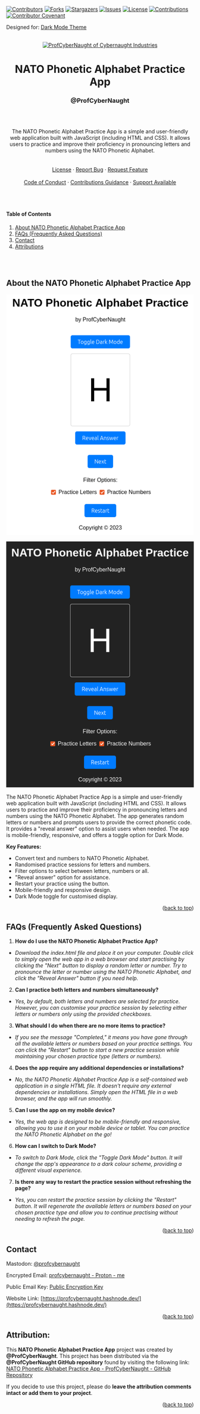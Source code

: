 <!-- This gives the ability to provide 'back to the top links -->
<a name="readme-top"></a>

<!-- PROJECT SHIELDS  - TOP OF PAGE -->
<!-- DOES NOT DISPLAY VALUES ON PRIVATE REPOSITORIES -->
[![Contributors][contributors-shield]][contributors-url]
[![Forks][forks-shield]][forks-url]
[![Stargazers][stars-shield]][stars-url]
[![Issues][issues-shield]][issues-url]
[![License][license-shield]][license-url]
[![Contributions][contributions]][contributions-url]
[![Contributor Covenant][contributor-covenant]][contributor-covenant-url]

Designed for: [Dark Mode Theme](https://github.com/settings/appearance "Enable Dark Mode")

<!-- PROJECT LOGO -->
<br />
<div align="center">
  <a href="https://github.com/ProfCyberNaught/nato_phonetic_alphabet_practice_app">
    <img src="https://user-images.githubusercontent.com/123184999/222930893-22eff243-4570-40af-9709-e35c377c66d6.png" alt="ProfCyberNaught of Cybernaught Industries" width="250" height="250">
  </a>

<!-- PROJECT TITLE -->
  <h1 align="center">NATO Phonetic Alphabet Practice App</h1>
  <h3 align="center">@ProfCyberNaught</h3><br /><br />

<!-- PROJECT SHORT DESCRIPTION -->
  <p align="center">
  The NATO Phonetic Alphabet Practice App is a simple and user-friendly web application built with JavaScript (including HTML and CSS). It allows users to practice and improve their proficiency in pronouncing letters and numbers using the NATO Phonetic Alphabet.
  <br />

<!-- PROJECT MAIN LINKS -->
  <br />
  <br />
    <a href="./LICENSE">License</a>
    ·
    <a href="https://github.com/ProfCyberNaught/nato_phonetic_alphabet_practice_app/issues">Report Bug</a>
    ·
    <a href="https://github.com/ProfCyberNaught/nato_phonetic_alphabet_practice_app/issues">Request Feature</a>
    <br />
    <br />
    <a href="./code_of_conduct.md">Code of Conduct</a>
    ·
    <a href="./CONTRIBUTING.md">Contributions Guidance</a>
    ·
    <a href="./SUPPORT.md">Support Available</a>
  </p>
</div>

<br /><br />

<!-- TABLE OF CONTENTS -->
#### Table of Contents
  <ol>
  <!-- HELP NOTICE: If you need more links, copy and paste from this list, create your section below, then add the section link tag
       Do not forget to update all the tag links if you change names of the sections below -->
    <li><a href="#about-the-nato-phonetic-alphabet-practice-app">About NATO Phonetic Alphabet Practice App</a></li>
    <li><a href="#faqs-frequently-asked-questions">FAQs (Frequently Asked Questions)</a></li>
    <li><a href="#contact">Contact</a></li>
    <li><a href="#attribution">Attributions</a></li>
  </ol>
<br /><br />


<!-- ABOUT THE PROJECT -->
## About the NATO Phonetic Alphabet Practice App

<div align="center">

<!-- SCREENSHOT IMAGE: IF YOU DO NOT INTEND TO DISPLAY SCREENSHOTS, DISABLE THIS SECTION -->
[![NATO Phonetic Alphabet Practice App Screenshot - Light Mode][project-screenshot-light]](light_mode_screenshot.png)

[![NATO Phonetic Alphabet Practice App Screenshot - Dark Mode][project-screenshot-dark]](dark_mode_screenshot.png)
<!---->

</div>

The NATO Phonetic Alphabet Practice App is a simple and user-friendly web application built with JavaScript (including HTML and CSS). It allows users to practice and improve their proficiency in pronouncing letters and numbers using the NATO Phonetic Alphabet. The app generates random letters or numbers and prompts users to provide the correct phonetic code. It provides a "reveal answer" option to assist users when needed. The app is mobile-friendly, responsive, and offers a toggle option for Dark Mode.

**Key Features:**

- Convert text and numbers to NATO Phonetic Alphabet.
- Randomised practice sessions for letters and numbers.
- Filter options to select between letters, numbers or all.
- "Reveal answer" option for assistance.
- Restart your practice using the button.
- Mobile-friendly and responsive design.
- Dark Mode toggle for customised display.

<!-- HELP NOTICE: All sections must end with the 'back to top' link -->
<p align="right">(<a href="#readme-top">back to top</a>)</p>


<!-- TABLE EXAMPLE -->
## FAQs (Frequently Asked Questions)

1. **How do I use the NATO Phonetic Alphabet Practice App?**
  - _Download the index.html file and place it on your computer. Double click to simply open the web app in a web browser and start practising by clicking the "Next" button to display a random letter or number. Try to pronounce the letter or number using the NATO Phonetic Alphabet, and click the "Reveal Answer" button if you need help._
2. **Can I practice both letters and numbers simultaneously?**
  - _Yes, by default, both letters and numbers are selected for practice. However, you can customise your practice session by selecting either letters or numbers only using the provided checkboxes._
3. **What should I do when there are no more items to practice?**
  - _If you see the message "Completed," it means you have gone through all the available letters or numbers based on your practice settings. You can click the "Restart" button to start a new practice session while maintaining your chosen practice type (letters or numbers)._
4. **Does the app require any additional dependencies or installations?**
  - _No, the NATO Phonetic Alphabet Practice App is a self-contained web application in a single HTML file. It doesn't require any external dependencies or installations. Simply open the HTML file in a web browser, and the app will run smoothly._
5. **Can I use the app on my mobile device?**
  - _Yes, the web app is designed to be mobile-friendly and responsive, allowing you to use it on your mobile device or tablet. You can practice the NATO Phonetic Alphabet on the go!_
6. **How can I switch to Dark Mode?**
  - _To switch to Dark Mode, click the "Toggle Dark Mode" button. It will change the app's appearance to a dark colour scheme, providing a different visual experience._
7. **Is there any way to restart the practice session without refreshing the page?**
  - _Yes, you can restart the practice session by clicking the "Restart" button. It will regenerate the available letters or numbers based on your chosen practice type and allow you to continue practising without needing to refresh the page._

<!-- HELP NOTICE: All sections must end with the 'back to top' link -->
<p align="right">(<a href="#readme-top">back to top</a>)</p>


<!-- CONTACT -->
## Contact

Mastodon: [@profcybernaught](https://infosec.exchange/@ProfCyberNaught)

Encrypted Email: [profcybernaught - Proton - me](#)

Public Email Key: [Public Encryption Key](https://github.com/ProfCyberNaught/ProfCyberNaught/blob/main/pcn_pek_email/)

Website Link: [https://profcybernaught.hashnode.dev/](https://profcybernaught.hashnode.dev/)

<!-- HELP NOTICE: All sections must end with the 'back to top' link -->
<p align="right">(<a href="#readme-top">back to top</a>)</p>


## Attribution:

This **NATO Phonetic Alphabet Practice App** project was created by **@ProfCyberNaught**. This project has been distributed via the **@ProfCyberNaught GitHub repository** found by visiting the following link: [NATO Phonetic Alphabet Practice App - ProfCyberNaught - GitHub Repository](https://github.com/ProfCyberNaught/nato_phonetic_alphabet_practice_app "NATO Phonetic Alphabet Practice App - ProfCyberNaught - GitHub Repository")

If you decide to use this project, please do **leave the attribution comments intact or add them to your project**.

<!-- HELP NOTICE: All sections must end with the 'back to top' link -->
<p align="right">(<a href="#readme-top">back to top</a>)</p>


<!-- MARKDOWN LINKS & IMAGES -->

<!-- Contributors Total -->
[contributors-shield]: https://img.shields.io/github/contributors/ProfCyberNaught/nato_phonetic_alphabet_practice_app.svg?style=for-the-badge
[contributors-url]: https://github.com/ProfCyberNaught/nato_phonetic_alphabet_practice_app/graphs/contributors

<!-- Contributions Total -->
[contributions]: https://img.shields.io/badge/contributions-welcome-brightgreen.svg?style=for-the-badge
[contributions-url]: ./CONTRIBUTING.md

<!-- Discussions Total -->
[discussions]: https://img.shields.io/github/discussions/ProfCyberNaught/nato_phonetic_alphabet_practice_app.svg?style=for-the-badge
[discussions-url]: https://github.com/ProfCyberNaught/nato_phonetic_alphabet_practice_app/discussions

<!-- Folks Total -->
[forks-shield]: https://img.shields.io/github/forks/ProfCyberNaught/nato_phonetic_alphabet_practice_app.svg?style=for-the-badge
[forks-url]: https://github.com/ProfCyberNaught/nato_phonetic_alphabet_practice_app/network/members

<!-- Stars Total -->
[stars-shield]: https://img.shields.io/github/stars/ProfCyberNaught/nato_phonetic_alphabet_practice_app.svg?style=for-the-badge
[stars-url]: https://github.com/ProfCyberNaught/nato_phonetic_alphabet_practice_app/stargazers

<!-- Issues Total -->
[issues-shield]: https://img.shields.io/github/issues/ProfCyberNaught/nato_phonetic_alphabet_practice_app.svg?style=for-the-badge
[issues-url]: https://github.com/ProfCyberNaught/nato_phonetic_alphabet_practice_app/issues

<!-- LICENSING LINK: If you intend to use an open-source license from: https://choosealicense.com/ use the following: -->
[license-shield]: https://img.shields.io/github/license/ProfCyberNaught/nato_phonetic_alphabet_practice_app.svg?style=for-the-badge
<!-- OTHERWISE: You will need to create your own link reference based on the license code used - example below: -->
<!-- [license-shield]: https://img.shields.io/badge/License:%20CC%20BY%20NC%20ND%204.0-grey?style=for-the-badge -->
<!-- HELP NOTICE: Leave the following license link as all license files will be named the same -->
[license-url]: ./LICENSE

<!-- Code of Conduct -->
[contributor-covenant]: https://img.shields.io/badge/Contributor%20Covenant-2.1-4baaaa.svg?style=for-the-badge
[contributor-covenant-url]: ./code_of_conduct.md

<!-- Project Screenshot -->
[project-screenshot-light]: light_mode_screenshot.png
[project-screenshot-dark]: dark_mode_screenshot.png